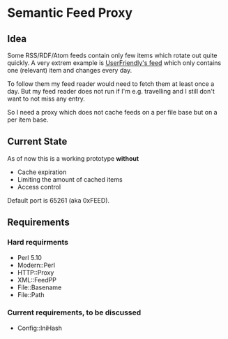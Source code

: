 Semantic Feed Proxy
===================

Idea
----

Some RSS/RDF/Atom feeds contain only few items which rotate out quite
quickly. A very extrem example is
[UserFriendly's feed](http://www.userfriendly.org/rss/uf.rss) which
only contains one (relevant) item and changes every day.

To follow them my feed reader would need to fetch them at
least once a day. But my feed reader does not run if I'm
e.g. travelling and I still don't want to not miss any entry.

So I need a proxy which does not cache feeds on a per file base but on
a per item base.

Current State
-------------

As of now this is a working prototype **without**

* Cache expiration
* Limiting the amount of cached items
* Access control

Default port is 65261 (aka 0xFEED).

Requirements
------------

### Hard requirments

* Perl 5.10
* Modern::Perl
* HTTP::Proxy
* XML::FeedPP
* File::Basename
* File::Path

### Current requirements, to be discussed

* Config::IniHash
